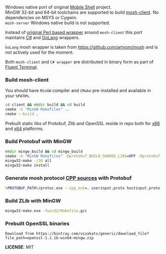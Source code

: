 Windows native port of original [Mobile Shell](https://github.com/mobile-shell/mosh) project.  
MinGW 32-bit and 64-bit toolchains are supported to build [mosh-client](client). No dependencies on MSYS or Cygwin.  
`mosh-server` Windows native build is not supported.

Instead of [original Perl based wrapper](https://github.com/mobile-shell/mosh/blob/335e3869b7af59314255a121ec7ed0f6309b06e7/scripts/mosh.pl) around `mosh-client` this port maintains [C#](mosh_cs) and [GoLang](mosh_go) wrappers.

`GoLang` mosh wrapper is taken from https://github.com/artyom/mosh and is not actively used for the moment.

Both `mosh-client` and `C# wrapper` are distributed in binary form as part of [Fluent Terminal](https://github.com/felixse/fluentterminal).

### Build mosh-client

You should have `MinGW` compiler and `CMake` pre-installed and available in your `%PATH%`.

```cmd
cd client && mkdir build && cd build
cmake -G "MinGW Makefiles" ..
cmake --build .
```

Prebuilt static libs of Protobuf, Zlib and OpenSSL reside in repo both for [x86](client/libs32) and [x64](client/libs) platforms.


### Build Protobuf with MinGW

```cmd
mkdir mingw_build && cd mingw_build
cmake -G "MinGW Makefiles" -Dprotobuf_BUILD_SHARED_LIBS=OFF -Dprotobuf_UNICODE=OFF -Dprotobuf_BUILD_TESTS=0 -DCMAKE_INSTALL_PREFIX=./ ../cmake
mingw32-make -j10 all
mingw32-make install
```

### Generate mosh protocol [CPP sources](client/mosh-client/protobufs) with Protobuf

```cmd
%PROTOBUF_PATH%/protoc.exe --cpp_out=. userinput.proto hostinput.proto transportinstruction.proto
```

### Build ZLib with MinGW

```cmd
mingw32-make.exe -fwin32/Makefile.gcc
```

### Prebuilt OpenSSL binaries

```
Download from https://bintray.com/vszakats/generic/download_file?file_path=openssl-1.1.1b-win64-mingw.zip
```


**LICENSE**: MIT
